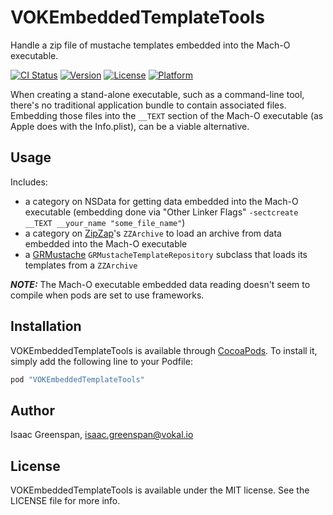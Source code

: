 # VOKEmbeddedTemplateTools

Handle a zip file of mustache templates embedded into the Mach-O executable.

[![CI Status](http://img.shields.io/travis/vokal/VOKEmbeddedTemplateTools.svg?style=flat)](https://travis-ci.org/vokal/VOKEmbeddedTemplateTools)
[![Version](https://img.shields.io/cocoapods/v/VOKEmbeddedTemplateTools.svg?style=flat)](http://cocoapods.org/pods/VOKEmbeddedTemplateTools)
[![License](https://img.shields.io/cocoapods/l/VOKEmbeddedTemplateTools.svg?style=flat)](http://cocoapods.org/pods/VOKEmbeddedTemplateTools)
[![Platform](https://img.shields.io/cocoapods/p/VOKEmbeddedTemplateTools.svg?style=flat)](http://cocoapods.org/pods/VOKEmbeddedTemplateTools)

When creating a stand-alone executable, such as a command-line tool, there's no traditional application bundle to contain associated files.  Embedding those files into the `__TEXT` section of the Mach-O executable (as Apple does with the Info.plist), can be a viable alternative.

## Usage

Includes:
- a category on NSData for getting data embedded into the Mach-O executable (embedding done via "Other Linker Flags" `-sectcreate __TEXT __your_name "some_file_name"`)
- a category on [ZipZap](https://github.com/pixelglow/zipzap)'s `ZZArchive` to load an archive from data embedded into the Mach-O executable
- a [GRMustache](https://github.com/groue/GRMustache) `GRMustacheTemplateRepository` subclass that loads its templates from a `ZZArchive`

***NOTE:*** The Mach-O executable embedded data reading doesn't seem to compile when pods are set to use frameworks.

## Installation

VOKEmbeddedTemplateTools is available through [CocoaPods](http://cocoapods.org). To install
it, simply add the following line to your Podfile:

```ruby
pod "VOKEmbeddedTemplateTools"
```

## Author

Isaac Greenspan, isaac.greenspan@vokal.io

## License

VOKEmbeddedTemplateTools is available under the MIT license. See the LICENSE file for more info.
